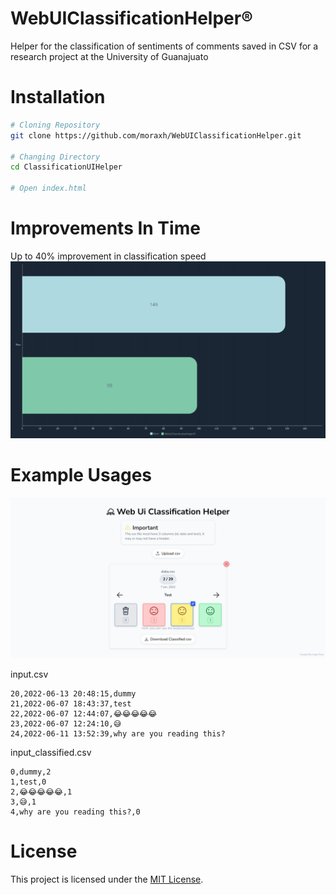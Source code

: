 # WebUIClassificationHelper®

Helper for the classification of sentiments of comments saved in CSV for a research project at the University of Guanajuato

# Installation

```sh
# Cloning Repository
git clone https://github.com/moraxh/WebUIClassificationHelper.git

# Changing Directory
cd ClassificationUIHelper

# Open index.html
```

# Improvements In Time
Up to 40% improvement in classification speed
![](pictures/graph.png)

# Example Usages
![](pictures/screenshot.png)

input.csv
```csv
20,2022-06-13 20:48:15,dummy
21,2022-06-07 18:43:37,test
22,2022-06-07 12:44:07,😂😂😂😂😂
23,2022-06-07 12:24:10,😅
24,2022-06-11 13:52:39,why are you reading this?
```

input_classified.csv
```csv
0,dummy,2
1,test,0
2,😂😂😂😂😂,1
3,😅,1
4,why are you reading this?,0
```

# License
This project is licensed under the [MIT License](LICENSE).